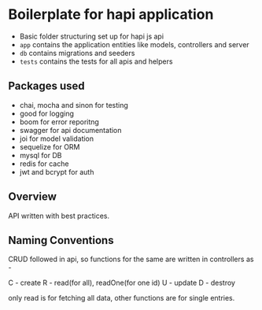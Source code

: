 #  Boilerplate for hapi application

- Basic folder structuring set up for hapi js api
- `app` contains the application entities like models, controllers and server
- `db` contains migrations and seeders
- `tests` contains the tests for all apis and helpers

## Packages used 

- chai, mocha and sinon for testing
- good for logging
- boom for error reporitng 
- swagger for api documentation
- joi for model validation
- sequelize for ORM
- mysql for DB
- redis for cache
- jwt and bcrypt for auth

## Overview

API written with best practices.

## Naming Conventions

CRUD followed in api, so functions for the same are written in controllers as -

C - create
R - read(for all), readOne(for one id)
U - update
D - destroy

only read is for fetching all data, other functions are for single entries.